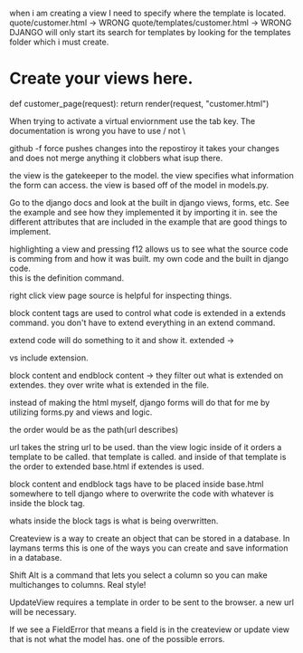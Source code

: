 when i am creating a view I need to specify where the template is located. 
quote/customer.html -> WRONG
quote/templates/customer.html -> WRONG 
DJANGO  will only start its search for templates by looking for the templates folder which i must create. 

# Create your views here.

def customer_page(request):
    return render(request, "customer.html")

When trying to activate a virtual enviornment use the tab key. 
The documentation is wrong you have to use / not \

github -f force pushes changes into the repostiroy 
it takes your changes and does not merge anything it clobbers what isup there. 

the view is the gatekeeper to the model. the view specifies what information the form can access. 
the view is based off of the model in models.py. 

Go to the django docs and look at the built in django views, forms, etc. 
See the example and see how they implemented it by importing it in. 
see the different attributes that are included in the example that are good things to implement. 

highlighting a view and pressing f12 allows us to see what the source code is comming from and how it was built.
my own code and the built in django code.  
this is the definition command. 

right click view page source is helpful for inspecting things. 

block content tags are used to control what code is extended in a extends command. you don't have to extend everything in an extend command. 

extend code will do something to it and show it. 
extended -> 

vs include extension. 

block content and endblock content -> they filter out what is extended on extendes. they over write what is extended in the file. 

instead of making the html myself, django forms will do that for me by utilizing forms.py and views and logic. 

the order would be as the path(url describes)

url takes the string url to be used. than the view logic inside of it orders a template to be called. 
that template is called.
and inside of that template is the order to extended base.html if extendes is used. 

block content and endblock tags have to be placed inside base.html somewhere to tell django where to overwrite the code with whatever is inside the block tag. 

whats inside the block tags is what is being overwritten. 

Createview is a way to create an object that can be stored in a database. 
In laymans terms this is one of the ways you can create and save information in a database. 

Shift Alt is a command that lets you select a column so you can make multichanges to columns. Real style! 

UpdateView requires a template in order to be sent to the browser. a new url will be necessary. 

If we see a FieldError that means a field is in the createview or update view that is not what the model has. one of the possible errors. 